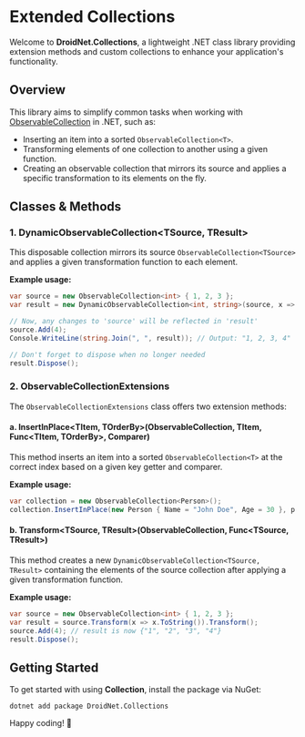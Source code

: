 # Extended Collections

Welcome to **DroidNet.Collections**, a lightweight .NET class library providing extension methods and custom collections to enhance your application's functionality.

## Overview

This library aims to simplify common tasks when working with [ObservableCollection](https://learn.microsoft.com/en-us/dotnet/api/system.collections.objectmodel.observablecollection-1?view=net-8.0) in .NET, such as:

- Inserting an item into a sorted `ObservableCollection<T>`.
- Transforming elements of one collection to another using a given function.
- Creating an observable collection that mirrors its source and applies a specific transformation to its elements on the fly.

## Classes & Methods

### 1. DynamicObservableCollection<TSource, TResult>

This disposable collection mirrors its source `ObservableCollection<TSource>` and applies a given transformation function to each element.

**Example usage:**

```csharp
var source = new ObservableCollection<int> { 1, 2, 3 };
var result = new DynamicObservableCollection<int, string>(source, x => x.ToString());

// Now, any changes to 'source' will be reflected in 'result'
source.Add(4);
Console.WriteLine(string.Join(", ", result)); // Output: "1, 2, 3, 4"

// Don't forget to dispose when no longer needed
result.Dispose();
```

### 2. ObservableCollectionExtensions

The `ObservableCollectionExtensions` class offers two extension methods:

#### a. InsertInPlace<TItem, TOrderBy>(ObservableCollection<TItem>, TItem, Func<TItem, TOrderBy>, Comparer<TOrderBy>)

This method inserts an item into a sorted `ObservableCollection<T>` at the correct index based on a given key getter and comparer.

**Example usage:**

```csharp
var collection = new ObservableCollection<Person>();
collection.InsertInPlace(new Person { Name = "John Doe", Age = 30 }, p => p.Age, Comparer<int>.Default);
```

#### b. Transform<TSource, TResult>(ObservableCollection<TSource>, Func<TSource, TResult>)

This method creates a new `DynamicObservableCollection<TSource, TResult>` containing the elements of the source collection after applying a given transformation function.

**Example usage:**

```csharp
var source = new ObservableCollection<int> { 1, 2, 3 };
var result = source.Transform(x => x.ToString()).Transform();
source.Add(4); // result is now {"1", "2", "3", "4"}
result.Dispose();
```

## Getting Started

To get started with using **Collection**, install the package via NuGet:

```
dotnet add package DroidNet.Collections
```

Happy coding! 🚀
